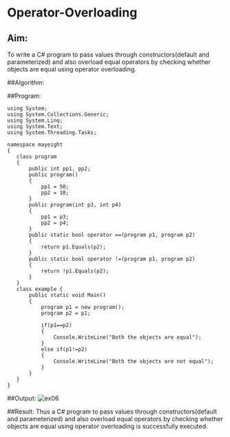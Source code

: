 # Operator-Overloading

## Aim:
 To write a C# program to pass values through constructors(default and parameterized) and also overload equal operators by checking whether objects are equal using operator overloading. 
 
 ##Algorithm:
 
 
 
 ##Program:
 ```
 using System;
using System.Collections.Generic;
using System.Linq;
using System.Text;
using System.Threading.Tasks;

namespace mayeight
{
    class program
    {
        public int pp1, pp2;
        public program()
        {
            pp1 = 50;
            pp2 = 10;
        }
        public program(int p3, int p4)
        {
            pp1 = p3;
            pp2 = p4;
        }
        public static bool operator ==(program p1, program p2)
        {
            return p1.Equals(p2);
        }
        public static bool operator !=(program p1, program p2)
        {
            return !p1.Equals(p2);
        }
    }
    class example { 
        public static void Main()
        {
            program p1 = new program();
            program p2 = p1;

            if(p1==p2)
            {
                Console.WriteLine("Both the objects are equal");
            }
            else if(p1!=p2)
            {
                Console.WriteLine("Both the objects are not equal");
            }
        }
    }
}

 ```
 
 
 ##Output:
 ![ex06](https://user-images.githubusercontent.com/93427253/236788156-838fd3bf-b3d4-49da-b0c8-85898b657bbb.png)
 
 ##Result:
Thus a C# program to pass values through constructors(default and parameterized) and also overload equal operators by checking whether objects are equal using operator overloading is successfully executed.
